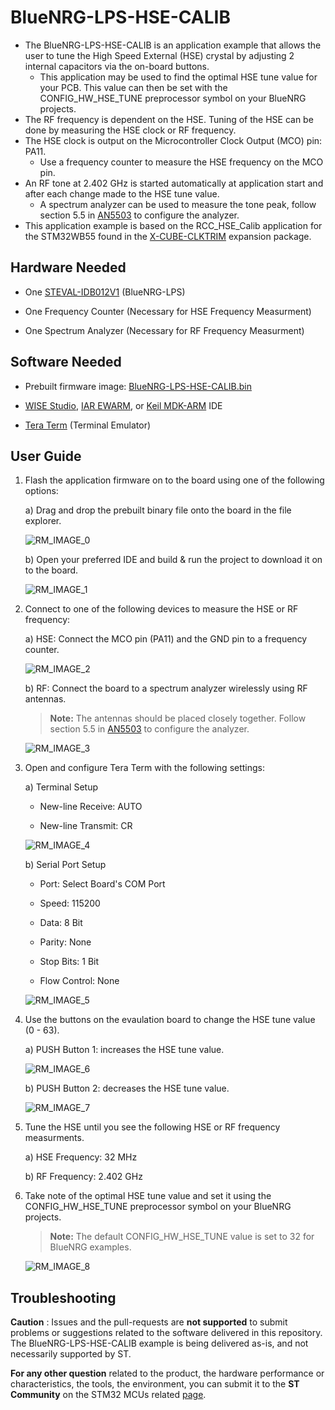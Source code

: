 # BlueNRG-LPS-HSE-CALIB
 
* The BlueNRG-LPS-HSE-CALIB is an application example that allows the user to tune the High Speed External (HSE) crystal by adjusting 2 internal capacitors via the on-board buttons.
    * This application may be used to find the optimal HSE tune value for your PCB. This value can then be set with the CONFIG_HW_HSE_TUNE preprocessor symbol on your BlueNRG projects.
* The RF frequency is dependent on the HSE. Tuning of the HSE can be done by measuring the HSE clock or RF frequency.
* The HSE clock is output on the Microcontroller Clock Output (MCO) pin: PA11.
    * Use a frequency counter to measure the HSE frequency on the MCO pin.
* An RF tone at 2.402 GHz is started automatically at application start and after each change made to the HSE tune value.
    * A spectrum analyzer can be used to measure the tone peak, follow section 5.5 in [AN5503](https://www.st.com/resource/en/application_note/an5503-bringing-up-the-bluenrglp-bluenrglps-devices-stmicroelectronics.pdf) to configure the analyzer.
* This application example is based on the RCC_HSE_Calib application for the STM32WB55 found in the [X-CUBE-CLKTRIM](https://www.st.com/en/embedded-software/x-cube-clktrim.html) expansion package.

## Hardware Needed

* One [STEVAL-IDB012V1](https://www.st.com/en/evaluation-tools/steval-idb012v1.html) (BlueNRG-LPS)

* One Frequency Counter (Necessary for HSE Frequency Measurment)

* One Spectrum Analyzer (Necessary for RF Frequency Measurment)

## Software Needed

* Prebuilt firmware image: [BlueNRG-LPS-HSE-CALIB.bin](/Binaries)

* [WISE Studio](https://www.st.com/en/embedded-software/stsw-wise-studio.html), [IAR EWARM](https://www.iar.com/products/architectures/arm/iar-embedded-workbench-for-arm/), or [Keil MDK-ARM](https://developer.arm.com/Tools%20and%20Software/Keil%20MDK) IDE

* [Tera Term](https://ttssh2.osdn.jp/index.html.en) (Terminal Emulator)

## User Guide

1) Flash the application firmware on to the board using one of the following options:

    a) Drag and drop the prebuilt binary file onto the board in the file explorer.

    ![RM_IMAGE_0](Utilities/Media/RM_IMAGE_0.png)

    b) Open your preferred IDE and build & run the project to download it on to the board.

    ![RM_IMAGE_1](Utilities/Media/RM_IMAGE_1.png)

2) Connect to one of the following devices to measure the HSE or RF frequency:

    a) HSE: Connect the MCO pin (PA11) and the GND pin to a frequency counter.

    ![RM_IMAGE_2](Utilities/Media/RM_IMAGE_2.png)

    b) RF: Connect the board to a spectrum analyzer wirelessly using RF antennas.

    > **Note:** The antennas should be placed closely together. Follow section 5.5 in [AN5503](https://www.st.com/resource/en/application_note/an5503-bringing-up-the-bluenrglp-bluenrglps-devices-stmicroelectronics.pdf) to configure the analyzer.

    ![RM_IMAGE_3](Utilities/Media/RM_IMAGE_3.png)

3) Open and configure Tera Term with the following settings:

    a) Terminal Setup
    
    * New-line Receive: AUTO

    * New-line Transmit: CR

    ![RM_IMAGE_4](Utilities/Media/RM_IMAGE_4.png)

    b) Serial Port Setup

    * Port: Select Board's COM Port

    * Speed: 115200

    * Data: 8 Bit

    * Parity: None

    * Stop Bits: 1 Bit

    * Flow Control: None

    ![RM_IMAGE_5](Utilities/Media/RM_IMAGE_5.png)

4) Use the buttons on the evaulation board to change the HSE tune value (0 - 63).

    a) PUSH Button 1: increases the HSE tune value.

    ![RM_IMAGE_6](Utilities/Media/RM_IMAGE_6.png)

    b) PUSH Button 2: decreases the HSE tune value.

    ![RM_IMAGE_7](Utilities/Media/RM_IMAGE_7.png)

5) Tune the HSE until you see the following HSE or RF frequency measurments.

    a) HSE Frequency: 32 MHz

    b) RF Frequency: 2.402 GHz

6) Take note of the optimal HSE tune value and set it using the CONFIG_HW_HSE_TUNE preprocessor symbol on your BlueNRG projects.

    > **Note:** The default CONFIG_HW_HSE_TUNE value is set to 32 for BlueNRG examples.

    ![RM_IMAGE_8](Utilities/Media/RM_IMAGE_8.png)

## Troubleshooting

**Caution** : Issues and the pull-requests are **not supported** to submit problems or suggestions related to the software delivered in this repository. The BlueNRG-LPS-HSE-CALIB example is being delivered as-is, and not necessarily supported by ST.

**For any other question** related to the product, the hardware performance or characteristics, the tools, the environment, you can submit it to the **ST Community** on the STM32 MCUs related [page](https://community.st.com/s/topic/0TO0X000000BSqSWAW/stm32-mcus).